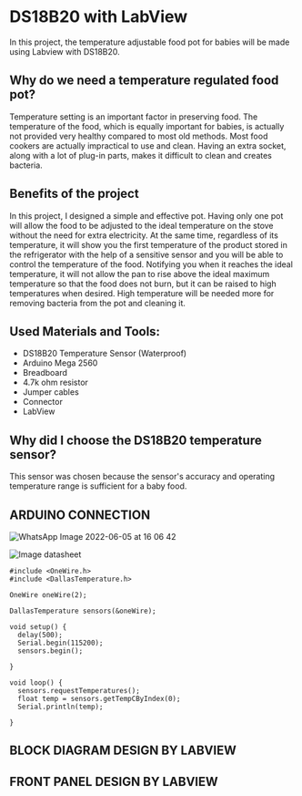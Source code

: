 # DS18B20 with LabView

In this project, the temperature adjustable food pot for babies will be made using Labview with DS18B20.

## Why do we need a temperature regulated food pot?
Temperature setting is an important factor in preserving food. The temperature of the food, which is equally important for babies, is actually not provided very healthy compared to most old methods. Most food cookers are actually impractical to use and clean. Having an extra socket, along with a lot of plug-in parts, makes it difficult to clean and creates bacteria.

## Benefits of the project

In this project, I designed a simple and effective pot. Having only one pot will allow the food to be adjusted to the ideal temperature on the stove without the need for extra electricity. At the same time, regardless of its temperature, it will show you the first temperature of the product stored in the refrigerator with the help of a sensitive sensor and you will be able to control the temperature of the food. Notifying you when it reaches the ideal temperature, it will not allow the pan to rise above the ideal maximum temperature so that the food does not burn, but it can be raised to high temperatures when desired. High temperature will be needed more for removing bacteria from the pot and cleaning it.

## Used Materials and Tools:

- DS18B20 Temperature Sensor (Waterproof)
- Arduino Mega 2560
- Breadboard
- 4.7k ohm resistor
- Jumper cables
- Connector
- LabView

## Why did I choose the DS18B20 temperature sensor?

This sensor was chosen because the sensor's accuracy and operating temperature range is sufficient for a baby food.


## ARDUINO CONNECTION

![WhatsApp Image 2022-06-05 at 16 06 42](https://user-images.githubusercontent.com/79100777/172051889-5243db91-e275-4a67-8cbc-2fb07a623303.jpeg)

![Image datasheet](https://fluxworkshop.info/images/blog/lets_workshop_BIAA100074_DS18b20%20Temperature%20Probe_UNO%20Wiring%20Example_Fritzing%20Project_bb.png)

```arduino
#include <OneWire.h>
#include <DallasTemperature.h>

OneWire oneWire(2);

DallasTemperature sensors(&oneWire);

void setup() {
  delay(500);
  Serial.begin(115200);
  sensors.begin();
  
}

void loop() {
  sensors.requestTemperatures();
  float temp = sensors.getTempCByIndex(0);
  Serial.println(temp);
  
}
```
## BLOCK DIAGRAM DESIGN BY LABVIEW

## FRONT PANEL DESIGN BY LABVIEW

